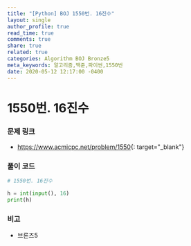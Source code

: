 ```yaml
---
title: "[Python] BOJ 1550번. 16진수"
layout: single
author_profile: true
read_time: true
comments: true
share: true
related: true
categories: Algorithm BOJ Bronze5
meta_keywords: 알고리즘,백준,파이썬,1550번
date: 2020-05-12 12:17:00 -0400
---
```


# 1550번. 16진수

### 문제 링크

- <https://www.acmicpc.net/problem/1550>{: target="\_blank"}

### 풀이 코드

```python
# 1550번. 16진수

h = int(input(), 16)
print(h)
```

### 비고

- 브론즈5
